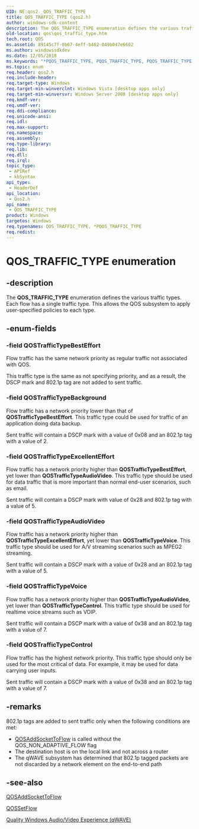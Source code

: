 ```yaml
---
UID: NE:qos2._QOS_TRAFFIC_TYPE
title: QOS_TRAFFIC_TYPE (qos2.h)
author: windows-sdk-content
description: The QOS_TRAFFIC_TYPE enumeration defines the various traffic types. Each flow has a single traffic type. This allows the QOS subsystem to apply user-specified policies to each type.
old-location: qos\qos_traffic_type.htm
tech.root: QOS
ms.assetid: 89145c7f-0b67-4eff-b462-049b047e6602
ms.author: windowssdkdev
ms.date: 12/05/2018
ms.keywords: "*PQOS_TRAFFIC_TYPE, PQOS_TRAFFIC_TYPE, PQOS_TRAFFIC_TYPE enumeration pointer [QOS], QOSTrafficTypeAudioVideo, QOSTrafficTypeBackground, QOSTrafficTypeBestEffort, QOSTrafficTypeControl, QOSTrafficTypeExcellentEffort, QOSTrafficTypeVoice, QOS_TRAFFIC_TYPE, QOS_TRAFFIC_TYPE enumeration [QOS], qos.qos_traffic_type, qos2/PQOS_TRAFFIC_TYPE, qos2/QOSTrafficTypeAudioVideo, qos2/QOSTrafficTypeBackground, qos2/QOSTrafficTypeBestEffort, qos2/QOSTrafficTypeControl, qos2/QOSTrafficTypeExcellentEffort, qos2/QOSTrafficTypeVoice, qos2/QOS_TRAFFIC_TYPE"
ms.topic: enum
req.header: qos2.h
req.include-header: 
req.target-type: Windows
req.target-min-winverclnt: Windows Vista [desktop apps only]
req.target-min-winversvr: Windows Server 2008 [desktop apps only]
req.kmdf-ver: 
req.umdf-ver: 
req.ddi-compliance: 
req.unicode-ansi: 
req.idl: 
req.max-support: 
req.namespace: 
req.assembly: 
req.type-library: 
req.lib: 
req.dll: 
req.irql: 
topic_type:
 - APIRef
 - kbSyntax
api_type:
 - HeaderDef
api_location:
 - Qos2.h
api_name:
 - QOS_TRAFFIC_TYPE
product: Windows
targetos: Windows
req.typenames: QOS_TRAFFIC_TYPE, *PQOS_TRAFFIC_TYPE
req.redist: 
---
```


# QOS_TRAFFIC_TYPE enumeration


## -description


The <b>QOS_TRAFFIC_TYPE</b> enumeration defines the various traffic types.  Each flow has a single traffic type.  This allows the QOS subsystem to apply user-specified policies to each type.


## -enum-fields




### -field QOSTrafficTypeBestEffort

Flow traffic has the same network priority as regular traffic not associated with QOS.

This traffic type is the same as not specifying priority, and as a result,  the DSCP mark and 802.1p tag are not added to sent traffic.


### -field QOSTrafficTypeBackground

Flow traffic has a network priority lower than that of <b>QOSTrafficTypeBestEffort</b>.  This traffic type could be used for traffic of an application doing data backup.

Sent traffic will contain a DSCP mark with a value of 0x08 and an 802.1p tag with a value of 2.


### -field QOSTrafficTypeExcellentEffort

Flow traffic has a network priority higher than <b>QOSTrafficTypeBestEffort</b>, yet lower than <b>QOSTrafficTypeAudioVideo</b>.  This traffic type should be used for data traffic that is more important than normal end-user scenarios, such as email.

Sent traffic will contain a DSCP mark with value of 0x28 and 802.1p tag with a value of 5.



### -field QOSTrafficTypeAudioVideo

Flow traffic has a network priority higher than <b>QOSTrafficTypeExcellentEffort</b>, yet lower than <b>QOSTrafficTypeVoice</b>.  This traffic type should be used for A/V streaming scenarios such as MPEG2 streaming.

Sent traffic will contain a DSCP mark with a value of 0x28 and an 802.1p tag with a value of 5.



### -field QOSTrafficTypeVoice

Flow traffic has a network priority higher than <b>QOSTrafficTypeAudioVideo</b>, yet lower than <b>QOSTrafficTypeControl</b>.  This traffic type should be used for realtime voice streams such as VOIP.

Sent traffic will contain a DSCP mark with a value of 0x38 and an 802.1p tag with a value of 7.



### -field QOSTrafficTypeControl

Flow traffic has the highest network priority.  This traffic type should only be used for the most critical of data.  For example, it may be used for data carrying user inputs.

Sent traffic will contain a DSCP mark with a value of 0x38 and an 802.1p tag with a value of 7.



## -remarks



802.1p tags are  added to sent traffic only when the following conditions are met:<ul>
<li>
<a href="https://msdn.microsoft.com/44136284-b553-446e-a95f-1eac476a7143">QOSAddSocketToFlow</a> is called without the QOS_NON_ADAPTIVE_FLOW flag</li>
<li> The destination host is on the local link and not across a router</li>
<li>The qWAVE subsystem has determined that 802.1p tagged packets are not discarded by a network element on the end-to-end path
</li>
</ul>





## -see-also




<a href="https://msdn.microsoft.com/44136284-b553-446e-a95f-1eac476a7143">QOSAddSocketToFlow</a>



<a href="https://msdn.microsoft.com/b30e8887-4445-480d-aba8-79ec36384648">QOSSetFlow</a>



<a href="https://msdn.microsoft.com/022fde13-415e-49aa-8df4-472c4eadd6a0">Quality Windows Audio/Video Experience (qWAVE)</a>
 

 

